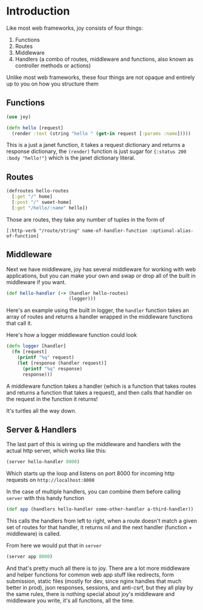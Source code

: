 # Introduction

Like most web frameworks, joy consists of four things:

1. Functions
2. Routes
3. Middleware
4. Handlers (a combo of routes, middleware and functions, also known as controller methods or actions)

Unlike most web frameworks, these four things are not opaque and entirely up to you on how you structure them

## Functions

```clojure
(use joy)

(defn hello [request]
  (render :text (string "hello " (get-in request [:params :name]))))
```

This is a just a janet function, it takes a request dictionary and returns a response dictionary, the `(render)` function is just sugar for `{:status 200 :body "hello!"}` which is the janet dictionary literal.

## Routes

```clojure
(defroutes hello-routes
  [:get "/" home]
  [:post "/" sweet-home]
  [:get "/hello/:name" hello])
```

Those are routes, they take any number of tuples in the form of

`[:http-verb "/route/string" name-of-handler-function :optional-alias-of-function]`

## Middleware

Next we have middleware, joy has several middleware for working with web applications, but you can make your own and swap or drop all of the built in middleware if you want.

```clojure
(def hello-handler (-> (handler hello-routes)
                       (logger)))
```

Here's an example using the built in logger, the `handler` function takes an array of routes and returns a handler wrapped in the middleware functions that call it.

Here's how a logger middleware function could look

```clojure
(defn logger [handler]
  (fn [request]
    (printf "%q" request)
    (let [response (handler request)]
      (printf "%q" response)
      response)))
```

A middleware function takes a handler (which is a function that takes routes and returns a function that takes a request), and then calls that handler on the request in the function it returns!

It's turtles all the way down.

## Server & Handlers

The last part of this is wiring up the middleware and handlers with the actual http server, which works like this:

```clojure
(server hello-handler 8000)
```

Which starts up the loop and listens on port 8000 for incoming http requests on `http://localhost:8000`

In the case of multiple handlers, you can combine them before calling `server` with this handy function

```clojure
(def app (handlers hello-handler some-other-handler a-third-handler))
```

This calls the handlers from left to right, when a route doesn't match a given set of routes for that handler, it returns nil
and the next handler (function + middleware) is called.

From here we would put that in `server`

```clojure
(server app 8000)
```

And that's pretty much all there is to joy. There are a lot more middleware and helper functions for common web app stuff like redirects, form submission, static files (mostly for dev, since nginx handles that much better in prod), json responses, sessions, and anti-csrf, but they all play by the same rules, there is nothing special about joy's middleware and middleware you write, it's all functions, all the time.